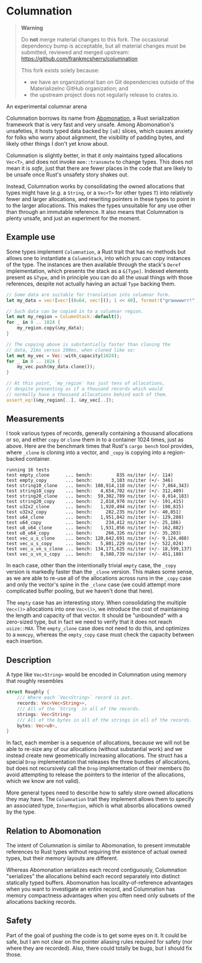 # Columnation

> **Warning**
>
> Do **not** merge material changes to this fork. The occasional dependency bump
> is acceptable, but all material changes must be submitted, reviewed and merged
> upstream: <https://github.com/frankmcsherry/columnation>
>
> This fork exists solely because:
>   * we have an organizational ban on Git dependencies outside of the
>     MaterializeInc GitHub organization; and
>   * the upstream project does not regularly release to crates.io.

An experimental columnar arena

Columnation borrows its name from [Abomonation](https://github.com/TimelyDataflow/abomonation), a Rust serialization framework that is very fast and very unsafe. Among Abomonation's unsafeties, it hosts typed data backed by `[u8]` slices, which causes anxiety for folks who worry about alignment, the visibility of padding bytes, and likely other things I don't yet know about.

Columnation is slightly better, in that it only maintains typed allocations `Vec<T>`, and does not invoke `mem::transmute` to change types. This does not mean it is *safe*, just that there are fewer places in the code that are likely to be unsafe once Rust's unsafety story shakes out.

Instead, Columnation works by consolidating the owned allocations that types might have (*e.g.* a `String`, or a `Vec<T>` for other types `T`) into relatively fewer and larger allocations, and rewriting pointers in these types to point in to the larger allocations. This makes the types unsuitable for any use other than through an immutable reference. It also means that Columnation is plenty unsafe, and just an experiment for the moment.

## Example use

Some types implement `Columnation`, a Rust trait that has no methods but allows one to instantiate a `ColumnStack`, into which you can copy instances of the type. The instances are then available through the stack's `Deref` implementation, which presents the stack as a `&[Type]`. Indexed elements present as `&Type`, and in principle you can do all the usual things with those references, despite not actually having an actual `Type` backing them.

```rust
// Some data are suitable for translation into columnar form.
let my_data = vec![vec![(0u64, vec![(); 1 << 40], format!("grawwwwrr!")); 32]; 32];

// Such data can be copied in to a columnar region.
let mut my_region = ColumnStack::default();
for _ in 0 .. 1024 {
    my_region.copy(&my_data);
}

// The copying above is substantially faster than cloning the
// data, 21ms versus 198ms, when cloned like so:
let mut my_vec = Vec::with_capacity(1024);
for _ in 0 .. 1024 {
    my_vec.push(my_data.clone());
}

// At this point, `my_region` has just tens of allocations,
// despite presenting as if a thousand records which would
// normally have a thousand allocations behind each of them.
assert_eq!(&my_region[..], &my_vec[..]);
```

## Measurements

I took various types of records, generally containing a thousand allocations or so, and either `copy` or `clone` them in to a container 1024 times, just as above. Here are the benchmark times that Rust's `cargo bench` tool provides, where `_clone` is cloning into a vector, and `_copy` is copying into a region-backed container.

```
running 16 tests
test empty_clone      ... bench:         835 ns/iter (+/- 114)
test empty_copy       ... bench:       3,103 ns/iter (+/- 346)
test string10_clone   ... bench: 108,914,118 ns/iter (+/- 7,864,343)
test string10_copy    ... bench:   4,654,702 ns/iter (+/- 312,409)
test string20_clone   ... bench:  59,302,789 ns/iter (+/- 8,014,183)
test string20_copy    ... bench:   2,818,970 ns/iter (+/- 191,415)
test u32x2_clone      ... bench:   1,920,494 ns/iter (+/- 198,815)
test u32x2_copy       ... bench:     282,235 ns/iter (+/- 40,851)
test u64_clone        ... bench:   1,951,842 ns/iter (+/- 129,288)
test u64_copy         ... bench:     234,412 ns/iter (+/- 25,186)
test u8_u64_clone     ... bench:   1,931,056 ns/iter (+/- 162,882)
test u8_u64_copy      ... bench:     266,326 ns/iter (+/- 35,203)
test vec_u_s_clone    ... bench: 120,642,691 ns/iter (+/- 9,124,488)
test vec_u_s_copy     ... bench:   5,801,229 ns/iter (+/- 522,024)
test vec_u_vn_s_clone ... bench: 134,171,625 ns/iter (+/- 18,599,137)
test vec_u_vn_s_copy  ... bench:   8,580,739 ns/iter (+/- 451,180)
```
In each case, other than the intentionally trivial `empty` case, the `_copy` version is markedly faster than the `_clone` version. This makes some sense, as we are able to re-use all of the allocations across runs in the `_copy` case and only the vector's spine in the `_clone` case (we could attempt more complicated buffer pooling, but we haven't done that here).

The `empty` case has an interesting story. When consolidating the multiple `Vec<()>` allocations into one `Vec<()>`, we introduce the cost of maintaining the length and capacity of that vector. It should be "unbounded" with a zero-sized type, but in fact we need to verify that it does not reach `usize::MAX`. The `empty_clone` case does not need to do this, and optimizes to a `memcpy`, whereas the `empty_copy` case must check the capacity between each insertion.

## Description

A type like `Vec<String>` would be encoded in Columnation using memory that roughly resembles
```rust
struct Roughly {
    /// Where each `Vec<String>` record is put.
    records: Vec<Vec<String>>,
    /// All of the `String` in all of the records.
    strings: Vec<String>
    /// All of the bytes in all of the strings in all of the records.
    bytes: Vec<u8>,
}
```
In fact, each member is a sequence of allocations, because we will not be able to re-size any of our allocations (without substantial work) and we instead create new geometrically increasing allocations. The struct has a special `Drop` implementation that releases the three bundles of allocations, but does not recursively call the `Drop` implementation of their members (to avoid attempting to release the pointers to the interior of the allocations, which we know are not valid).

More general types need to describe how to safely store owned allocations they may have. The `Columnation` trait they implement allows them to specify an associated type, `InnerRegion`, which is what absorbs allocations owned by the type.

## Relation to Abomonation

The intent of Columnation is similar to Abomonation, to present immutable references to Rust types without requiring the existence of actual owned types, but their memory layouts are different.

Whereas Abomonation serializes each record contiguously, Columnation "serializes" the allocations behind each record separately into distinct statically typed buffers. Abomonation has locality-of-reference advantages when you want to investigate an entire record, and Columnation has memory compactness advantages when you often need only subsets of the allocations backing records.

## Safety

Part of the goal of pushing the code is to get some eyes on it. It could be safe, but I am not clear on the pointer aliasing rules required for safety (nor where they are recorded). Also, there could totally be bugs, but I should fix those.